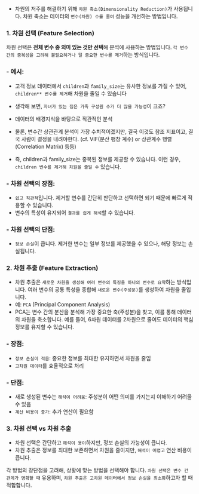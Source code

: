 - 차원의 저주를 해결하기 위해 `차원 축소(Dimensionality Reduction)`가 사용됩니다. 차원 축소는 데이터의 `변수(차원) 수를 줄여` 성능을 개선하는 방법입니다.

### 1. 차원 선택 (Feature Selection)

차원 선택은 **전체 변수 중 의미 있는 것만 선택**해 분석에 사용하는 방법입니다. `각 변수 간의 중복성을 고려해 불필요하거나 덜 중요한 변수를 제거`하는 방식입니다.
### - 예시:
- 고객 정보 데이터에서 `children`과 `family_size`는 유사한 정보를 가질 수 있어, `children** 변수를 제거`해 차원을 줄일 수 있습니다


- 생각해 보면, `자녀가 있는 집은 가족 구성원 수가 더 많을 가능성`이 크죠?
- 데이터의 배경지식을 바탕으로 직관적인 분석
- 물론, 변수간 상관관계 분석이 가장 수치적이겠지만, 결국 이것도 참조 지표이고, 결국 사람이 결정을 내려야한다. (cf. VIF(분산 팽창 계수) or 상관계수 행렬(Correlation Matrix) 등등)
- 즉, children과 family_size는 중복된 정보를 제공할 수 있습니다. 이런 경우, `children 변수를 제거해 차원을 줄일 수` 있습니다.

### - 차원 선택의 장점:
- `쉽고 직관적`입니다. 제거할 변수를 간단히 판단하고 선택하면 되기 때문에 빠르게 적용할 수 있습니다.
- 변수의 특성이 유지되어 `결과를 쉽게 해석`할 수 있습니다.
### - 차원 선택의 단점:
- `정보 손실`이 큽니다. 제거한 변수는 일부 정보를 제공했을 수 있으나, 해당 정보는 손실됩니다.

### 2. 차원 추출 (Feature Extraction)
- 차원 추출은 `새로운 차원을 생성해 여러 변수의 특징을 하나의 변수로 요약`하는 방식입니다. 여러 변수의 공통 특성을 종합해 `새로운 변수(주성분)`를 생성하여 차원을 줄입니다.
- 예: `PCA` (Principal Component Analysis)
- PCA는 변수 간의 분산을 분석해 가장 중요한 축(주성분)을 찾고, 이를 통해 데이터의 차원을 축소합니다. 예를 들어, 6차원 데이터를 2차원으로 줄여도 데이터의 핵심 정보를 유지할 수 있습니다.

### - 장점:
- `정보 손실이 적음`: 중요한 정보를 최대한 유지하면서 차원을 줄임
- `고차원 데이터`를 효율적으로 처리
### - 단점:
- 새로 생성된 변수는 `해석이 어려움`: 주성분이 어떤 의미를 가지는지 이해하기 어려울 수 있음
- `계산 비용이 증가`: 추가 연산이 필요함

### 3. 차원 선택 vs 차원 추출
- 차원 선택은 간단하고 `해석이 용이`하지만, 정보 손실의 가능성이 큽니다.
- 차원 추출은 정보를 최대한 보존하면서 차원을 줄이지만, `해석이 어렵고` 연산 비용이 큽니다.

각 방법의 장단점을 고려해, 상황에 맞는 방법을 선택해야 합니다. `차원 선택은 변수 간 관계가 명확할 때` 유용하며, `차원 추출은 고차원 데이터에서 정보 손실을 최소화`하고자 할 때 적합합니다.